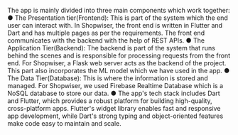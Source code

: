 The app is mainly divided into three main components which work together:
● The Presentation tier(Frontend): This is part of the system which the end user can interact with. In Shopwiser, the front end is written in Flutter and Dart and has multiple pages as per the requirements. The front end communicates with the backend with the help of REST APIs.
● The Application Tier(Backend): The backend is part of the system that runs behind the scenes and is responsible for processing requests from the front end. For Shopwiser, a Flask web server acts as the backend of the project. This part also incorporates the ML model which we have used in the app.
● The Data Tier(Database): This is where the information is stored and managed. For Shopwiser, we used Firebase Realtime Database which is a NoSQL database to store our data.
● The app's tech stack includes Dart and Flutter, which provides a robust platform for building high-quality, cross-platform apps. Flutter's widget library enables fast and responsive app development, while Dart's strong typing and object-oriented features make code easy to maintain and scale.
